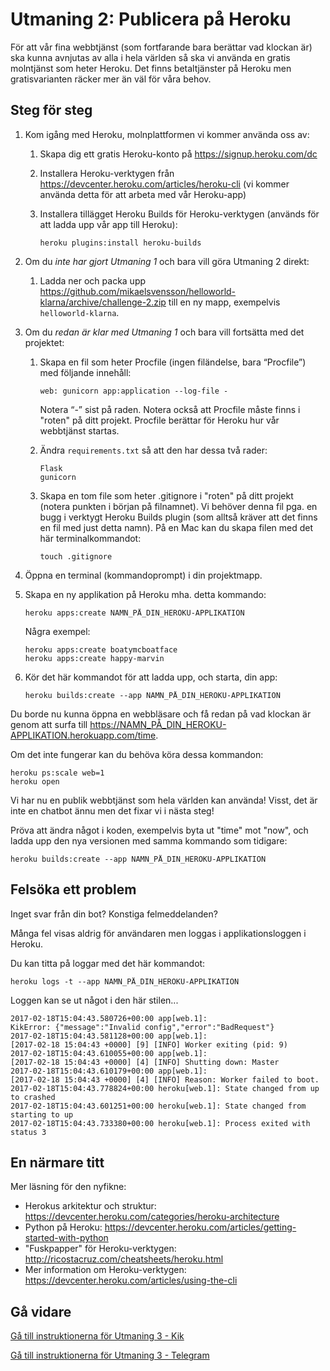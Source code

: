 # Utmaning 2: Publicera på Heroku
 
För att vår fina webbtjänst (som fortfarande bara berättar vad klockan är) ska kunna avnjutas av alla i hela världen så ska vi använda en gratis molntjänst som heter Heroku. Det finns betaltjänster på Heroku men gratisvarianten räcker mer än väl för våra behov.

## Steg för steg

1.  Kom igång med Heroku, molnplattformen vi kommer använda oss av:

    1.  Skapa dig ett gratis Heroku-konto på https://signup.heroku.com/dc
    
    1.  Installera Heroku-verktygen från 
        https://devcenter.heroku.com/articles/heroku-cli
        (vi kommer använda detta för att arbeta med vår Heroku-app)
    
    1.  Installera tillägget Heroku Builds för Heroku-verktygen (används för att ladda upp vår app till Heroku):
        
            heroku plugins:install heroku-builds

1.  Om du _inte har gjort Utmaning 1_ och bara vill göra Utmaning 2 direkt:

    1.  Ladda ner och packa upp https://github.com/mikaelsvensson/helloworld-klarna/archive/challenge-2.zip 
        till en ny mapp, exempelvis ```helloworld-klarna```.

1.  Om du _redan är klar med Utmaning 1_ och bara vill fortsätta med det projektet:

    1.  Skapa en fil som heter Procfile (ingen filändelse, bara “Procfile”) med följande innehåll:
        
            web: gunicorn app:application --log-file -
            
        Notera “-” sist på raden. Notera också att Procfile måste finns i "roten" på ditt projekt. 
        Procfile berättar för Heroku hur vår webbtjänst startas.
    
    1.  Ändra ```requirements.txt``` så att den har dessa två rader:
    
            Flask
            gunicorn
    
    1.  Skapa en tom file som heter .gitignore i "roten" på ditt projekt (notera punkten i början på filnamnet). Vi behöver denna fil pga. en bugg i verktygt Heroku Builds plugin (som alltså kräver att det finns en fil med just detta namn). På en Mac kan du skapa filen med det här terminalkommandot:
    
            touch .gitignore

1.  Öppna en terminal (kommandoprompt) i din projektmapp.

1.  Skapa en ny applikation på Heroku mha. detta kommando:

        heroku apps:create NAMN_PÅ_DIN_HEROKU-APPLIKATION
    
    Några exempel:
    
        heroku apps:create boatymcboatface
        heroku apps:create happy-marvin

1.  Kör det här kommandot för att ladda upp, och starta, din app:
    
        heroku builds:create --app NAMN_PÅ_DIN_HEROKU-APPLIKATION

Du borde nu kunna öppna en webbläsare och få redan på vad klockan är genom att surfa till
https://NAMN_PÅ_DIN_HEROKU-APPLIKATION.herokuapp.com/time.

Om det inte fungerar kan du behöva köra dessa kommandon:

    heroku ps:scale web=1
    heroku open
    
Vi har nu en publik webbtjänst som hela världen kan använda! Visst, det är inte en chatbot ännu men det fixar vi i nästa steg!

Pröva att ändra något i koden, exempelvis byta ut "time" mot "now", och ladda upp den nya versionen med samma kommando som tidigare:
    
    heroku builds:create --app NAMN_PÅ_DIN_HEROKU-APPLIKATION

## Felsöka ett problem

Inget svar från din bot? Konstiga felmeddelanden?

Många fel visas aldrig för användaren men loggas i applikationsloggen i Heroku.

Du kan titta på loggar med det här kommandot:

    heroku logs -t --app NAMN_PÅ_DIN_HEROKU-APPLIKATION

Loggen kan se ut något i den här stilen...

    2017-02-18T15:04:43.580726+00:00 app[web.1]: 
    KikError: {"message":"Invalid config","error":"BadRequest"}
    2017-02-18T15:04:43.581128+00:00 app[web.1]: 
    [2017-02-18 15:04:43 +0000] [9] [INFO] Worker exiting (pid: 9)
    2017-02-18T15:04:43.610055+00:00 app[web.1]: 
    [2017-02-18 15:04:43 +0000] [4] [INFO] Shutting down: Master
    2017-02-18T15:04:43.610179+00:00 app[web.1]: 
    [2017-02-18 15:04:43 +0000] [4] [INFO] Reason: Worker failed to boot.
    2017-02-18T15:04:43.778824+00:00 heroku[web.1]: State changed from up to crashed
    2017-02-18T15:04:43.601251+00:00 heroku[web.1]: State changed from starting to up
    2017-02-18T15:04:43.733380+00:00 heroku[web.1]: Process exited with status 3

## En närmare titt

Mer läsning för den nyfikne:

* Herokus arkitektur och struktur: https://devcenter.heroku.com/categories/heroku-architecture
* Python på Heroku: https://devcenter.heroku.com/articles/getting-started-with-python
* "Fuskpapper" för Heroku-verktygen: http://ricostacruz.com/cheatsheets/heroku.html
* Mer information om Heroku-verktygen: https://devcenter.heroku.com/articles/using-the-cli

## Gå vidare

[Gå till instruktionerna för Utmaning 3 - Kik](./challenge-kik.sv.md)

[Gå till instruktionerna för Utmaning 3 - Telegram](./challenge-telegram.sv.md)